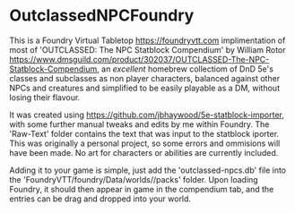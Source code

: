 # OutclassedNPCFoundry

This is a Foundry Virtual Tabletop https://foundryvtt.com implimentation of most of 'OUTCLASSED: The NPC Statblock Compendium' by William Rotor https://www.dmsguild.com/product/302037/OUTCLASSED-The-NPC-Statblock-Compendium, an _excellent_ homebrew collectiom of DnD 5e's classes and subclasses as non player characters, balanced against other NPCs and creatures and simplified to be easily playable as a DM, without losing their flavour. 

It was created using https://github.com/jbhaywood/5e-statblock-importer, with some further manual tweaks and edits by me within Foundry. The 'Raw-Text' folder contains the text that was input to the statblock iporter. This was originally a personal project, so some errors and ommisions will have been made. No art for characters or abilities are currently included.

Adding it to your game is simple, just add the 'outclassed-npcs.db' file into the 'FoundryVTT/foundry/Data/worlds/<YOUR GAME WORLD NAME>/packs' folder. Upon loading Foundry, it should then appear in game in the compendium tab, and the entries can be drag and dropped into your world. 
